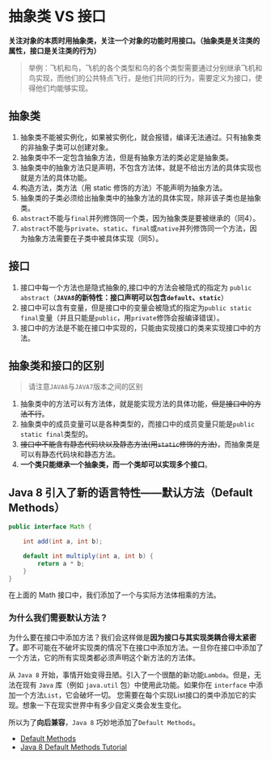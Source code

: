 # 抽象类 VS 接口

**关注对象的本质时用抽象类，关注一个对象的功能时用接口。（抽象类是关注类的属性，接口是关注类的行为）**
> 举例：飞机和鸟，飞机的各个类型和鸟的各个类型需要通过分别继承飞机和鸟实现，而他们的公共特点飞行，是他们共同的行为，需要定义为接口，使得他们均能够实现。

## 抽象类

1. 抽象类不能被实例化，如果被实例化，就会报错，编译无法通过。只有抽象类的非抽象子类可以创建对象。
2. 抽象类中不一定包含抽象方法，但是有抽象方法的类必定是抽象类。
3. 抽象类中的抽象方法只是声明，不包含方法体，就是不给出方法的具体实现也就是方法的具体功能。
4. 构造方法，类方法（用 static 修饰的方法）不能声明为抽象方法。
5. 抽象类的子类必须给出抽象类中的抽象方法的具体实现，除非该子类也是抽象类。
6. `abstract`不能与`final`并列修饰同一个类，因为抽象类是要被继承的（同4）。
7. `abstract`不能与`private`、`static`、`final`或`native`并列修饰同一个方法，因为抽象方法需要在子类中被具体实现（同5）。

## 接口

1. 接口中每一个方法也是隐式抽象的,接口中的方法会被隐式的指定为 `public abstract`（**`JAVA8`的新特性：接口声明可以包含`default`、`static`**）
2. 接口中可以含有变量，但是接口中的变量会被隐式的指定为`public static final`变量（并且只能是`public`，用`private`修饰会报编译错误）。
3. 接口中的方法是不能在接口中实现的，只能由实现接口的类来实现接口中的方法。

## 抽象类和接口的区别

> 请注意`JAVA8`与`JAVA7`版本之间的区别

1. 抽象类中的方法可以有方法体，就是能实现方法的具体功能，~~但是接口中的方法不行~~。
2. 抽象类中的成员变量可以是各种类型的，而接口中的成员变量只能是`public static final`类型的。
3. ~~接口中不能含有静态代码块以及静态方法(用`static`修饰的方法)~~，而抽象类是可以有静态代码块和静态方法。
4. **一个类只能继承一个抽象类，而一个类却可以实现多个接口**。 

## Java 8 引入了新的语言特性——默认方法（Default Methods）

```java
public interface Math {

	int add(int a, int b);

	default int multiply(int a, int b) {
		return a * b;
	}
}
```
在上面的 Math 接口中，我们添加了一个与实际方法体相乘的方法。

### 为什么我们需要默认方法？

为什么要在接口中添加方法？我们会这样做是**因为接口与其实现类耦合得太紧密了**。即不可能在不破坏实现类的情况下在接口中添加方法。一旦你在接口中添加了一个方法，它的所有实现类都必须声明这个新方法的方法体。

从 `Java 8` 开始，事情开始变得丑陋。引入了一个很酷的新功能`Lambda`。但是，无法在现有 `Java` 库（例如 `java.util` 包）中使用此功能。如果你在 `interface` 中添加一个方法`List`，它会破坏一切。
您需要在每个实现List接口的类中添加它的实现。想象一下在现实世界中有多少自定义类会发生变化。

所以为了**向后兼容**，`Java 8` 巧妙地添加了`Default Methods`。

- [Default Methods](https://docs.oracle.com/javase/tutorial/java/IandI/defaultmethods.html)
- [Java 8 Default Methods Tutorial](https://www.viralpatel.net/java-8-default-methods-tutorial/)

